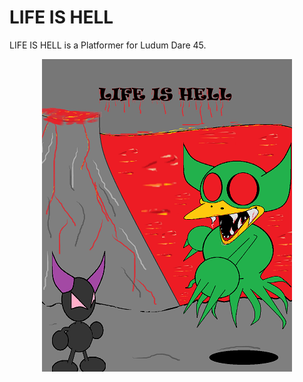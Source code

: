 # LIFE IS HELL

LIFE IS HELL is a Platformer for Ludum Dare 45.

<p align="center">
  <img src="https://raw.githubusercontent.com/rolfschmidt/life-is-hell/master/concept/assets/cover_500_400.png" alt="Life is Hell Logo"/>
</p>
